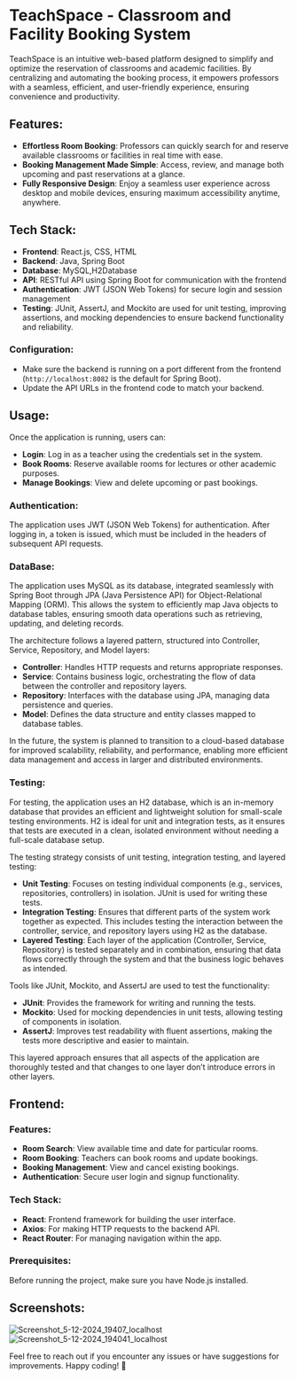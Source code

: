 # TeachSpace - Classroom and Facility Booking System

TeachSpace is an intuitive web-based platform designed to simplify and optimize the reservation of classrooms and academic facilities. By centralizing and automating the booking process, it empowers professors with a seamless, efficient, and user-friendly experience, ensuring convenience and productivity.

## Features:
- **Effortless Room Booking**: Professors can quickly search for and reserve available classrooms or facilities in real time with ease.
- **Booking Management Made Simple**: Access, review, and manage both upcoming and past reservations at a glance.
- **Fully Responsive Design**: Enjoy a seamless user experience across desktop and mobile devices, ensuring maximum accessibility anytime, anywhere.

## Tech Stack:
- **Frontend**: React.js, CSS, HTML
- **Backend**: Java, Spring Boot
- **Database**: MySQL,H2Database
- **API**: RESTful API using Spring Boot for communication with the frontend
- **Authentication**: JWT (JSON Web Tokens) for secure login and session management
- **Testing**: JUnit, AssertJ, and Mockito are used for unit testing, improving assertions, and mocking dependencies to ensure backend functionality and reliability.

### Configuration:
- Make sure the backend is running on a port different from the frontend (`http://localhost:8082` is the default for Spring Boot).
- Update the API URLs in the frontend code to match your backend.

## Usage:
Once the application is running, users can:

- **Login**: Log in as a teacher using the credentials set in the system.
- **Book Rooms**: Reserve available rooms for lectures or other academic purposes.
- **Manage Bookings**: View and delete upcoming or past bookings.

### Authentication:

The application uses JWT (JSON Web Tokens) for authentication. After logging in, a token is issued, which must be included in the headers of subsequent API requests.

### DataBase:
The application uses MySQL as its database, integrated seamlessly with Spring Boot through JPA (Java Persistence API) for Object-Relational Mapping (ORM). This allows the system to efficiently map Java objects to database tables, ensuring smooth data operations such as retrieving, updating, and deleting records.

The architecture follows a layered pattern, structured into Controller, Service, Repository, and Model layers:
- **Controller**: Handles HTTP requests and returns appropriate responses.
- **Service**: Contains business logic, orchestrating the flow of data between the controller and repository layers.
- **Repository**: Interfaces with the database using JPA, managing data persistence and queries.
- **Model**: Defines the data structure and entity classes mapped to database tables.

In the future, the system is planned to transition to a cloud-based database for improved scalability, reliability, and performance, enabling more efficient data management and access in larger and distributed environments.

### Testing:

For testing, the application uses an H2 database, which is an in-memory database that provides an efficient and lightweight solution for small-scale testing environments. H2 is ideal for unit and integration tests, as it ensures that tests are executed in a clean, isolated environment without needing a full-scale database setup.

The testing strategy consists of unit testing, integration testing, and layered testing:

- **Unit Testing**: Focuses on testing individual components (e.g., services, repositories, controllers) in isolation. JUnit is used for writing these tests.
- **Integration Testing**: Ensures that different parts of the system work together as expected. This includes testing the interaction between the controller, service, and repository layers using H2 as the database.
- **Layered Testing**: Each layer of the application (Controller, Service, Repository) is tested separately and in combination, ensuring that data flows correctly through the system and that the business logic behaves as intended.
  
Tools like JUnit, Mockito, and AssertJ are used to test the functionality:

- **JUnit**: Provides the framework for writing and running the tests.
- **Mockito**: Used for mocking dependencies in unit tests, allowing testing of components in isolation.
- **AssertJ**: Improves test readability with fluent assertions, making the tests more descriptive and easier to maintain.
  
This layered approach ensures that all aspects of the application are thoroughly tested and that changes to one layer don’t introduce errors in other layers.

## Frontend:

### Features:

- **Room Search**: View available time and date for particular rooms.
- **Room Booking**: Teachers can book rooms and update bookings.
- **Booking Management**: View and cancel existing bookings.
- **Authentication**: Secure user login and signup functionality.

### Tech Stack:

- **React**: Frontend framework for building the user interface.
- **Axios**: For making HTTP requests to the backend API.
- **React Router**: For managing navigation within the app.

### Prerequisites:
Before running the project, make sure you have Node.js installed.

## Screenshots:
![Screenshot_5-12-2024_19407_localhost](https://github.com/user-attachments/assets/a7563aeb-1de1-407e-81b7-ec197c33f4d8)
![Screenshot_5-12-2024_194041_localhost](https://github.com/user-attachments/assets/b95bb32b-92cd-44a4-9de3-948172259776)

Feel free to reach out if you encounter any issues or have suggestions for improvements. Happy coding! 🚀

